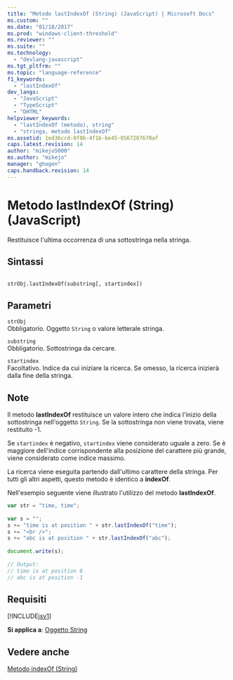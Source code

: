 ```yaml
---
title: "Metodo lastIndexOf (String) (JavaScript) | Microsoft Docs"
ms.custom: ""
ms.date: "01/18/2017"
ms.prod: "windows-client-threshold"
ms.reviewer: ""
ms.suite: ""
ms.technology: 
  - "devlang-javascript"
ms.tgt_pltfrm: ""
ms.topic: "language-reference"
f1_keywords: 
  - "lastIndexOf"
dev_langs: 
  - "JavaScript"
  - "TypeScript"
  - "DHTML"
helpviewer_keywords: 
  - "lastIndexOf (metodo), string"
  - "stringa, metodo lastIndexOf"
ms.assetid: 1ed36ccd-0f0b-4f16-be45-0567207670af
caps.latest.revision: 14
author: "mikejo5000"
ms.author: "mikejo"
manager: "ghogen"
caps.handback.revision: 14
---
```

# Metodo lastIndexOf (String) (JavaScript)
Restituisce l'ultima occorrenza di una sottostringa nella stringa.  
  
## Sintassi  
  
```  
  
strObj.lastIndexOf(substring[, startindex])  
```  
  
## Parametri  
 `strObj`  
 Obbligatorio.  Oggetto `String` o valore letterale stringa.  
  
 `substring`  
 Obbligatorio.  Sottostringa da cercare.  
  
 `startindex`  
 Facoltativo.  Indice da cui iniziare la ricerca.  Se omesso, la ricerca inizierà dalla fine della stringa.  
  
## Note  
 Il metodo **lastIndexOf** restituisce un valore intero che indica l'inizio della sottostringa nell'oggetto `String`.  Se la sottostringa non viene trovata, viene restituito \-1.  
  
 Se `startindex` è negativo, `startindex` viene considerato uguale a zero.  Se è maggiore dell'indice corrispondente alla posizione del carattere più grande, viene considerato come indice massimo.  
  
 La ricerca viene eseguita partendo dall'ultimo carattere della stringa.  Per tutti gli altri aspetti, questo metodo è identico a **indexOf**.  
  
 Nell'esempio seguente viene illustrato l'utilizzo del metodo **lastIndexOf**.  
  
```javascript  
var str = "time, time";  
  
var s = "";  
s += "time is at position " + str.lastIndexOf("time");  
s += "<br />";  
s += "abc is at position " + str.lastIndexOf("abc");  
  
document.write(s);  
  
// Output:  
// time is at position 6  
// abc is at position -1  
```  
  
## Requisiti  
 [!INCLUDE[jsv1](../../javascript/misc/includes/jsv1-md.md)]  
  
 **Si applica a**: [Oggetto String](../../javascript/reference/string-object-javascript.md)  
  
## Vedere anche  
 [Metodo indexOf \(String\)](../../javascript/reference/indexof-method-string-javascript.md)